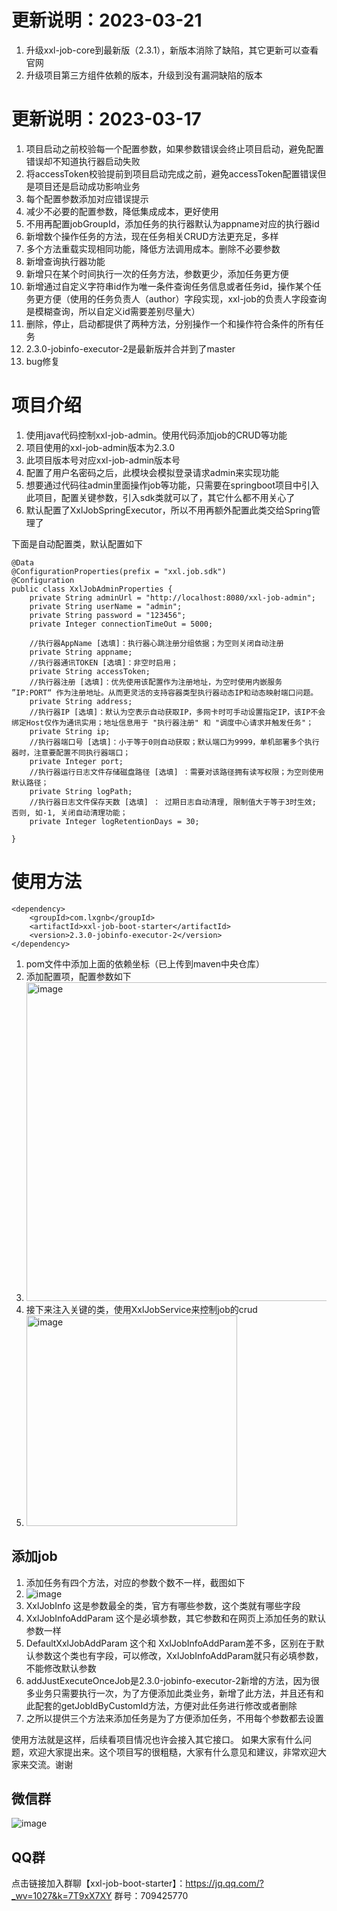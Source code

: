 # 更新说明：2023-03-21
1. 升级xxl-job-core到最新版（2.3.1），新版本消除了缺陷，其它更新可以查看官网
2. 升级项目第三方组件依赖的版本，升级到没有漏洞缺陷的版本

# 更新说明：2023-03-17
1. 项目启动之前校验每一个配置参数，如果参数错误会终止项目启动，避免配置错误却不知道执行器启动失败
2. 将accessToken校验提前到项目启动完成之前，避免accessToken配置错误但是项目还是启动成功影响业务
3. 每个配置参数添加对应错误提示
4. 减少不必要的配置参数，降低集成成本，更好使用
5. 不用再配置jobGroupId，添加任务的执行器默认为appname对应的执行器id
6. 新增数个操作任务的方法，现在任务相关CRUD方法更充足，多样
7. 多个方法重载实现相同功能，降低方法调用成本。删除不必要参数
8. 新增查询执行器功能
9. 新增只在某个时间执行一次的任务方法，参数更少，添加任务更方便
10. 新增通过自定义字符串id作为唯一条件查询任务信息或者任务id，操作某个任务更方便（使用的任务负责人（author）字段实现，xxl-job的负责人字段查询是模糊查询，所以自定义id需要差别尽量大）
11. 删除，停止，启动都提供了两种方法，分别操作一个和操作符合条件的所有任务
12. 2.3.0-jobinfo-executor-2是最新版并合并到了master
13. bug修复

# 项目介绍
1. 使用java代码控制xxl-job-admin。使用代码添加job的CRUD等功能
2. 项目使用的xxl-job-admin版本为2.3.0
3. 此项目版本号对应xxl-job-admin版本号
4. 配置了用户名密码之后，此模块会模拟登录请求admin来实现功能
5. 想要通过代码往admin里面操作job等功能，只需要在springboot项目中引入此项目，配置关键参数，引入sdk类就可以了，其它什么都不用关心了
6. 默认配置了XxlJobSpringExecutor，所以不用再额外配置此类交给Spring管理了

下面是自动配置类，默认配置如下
```
@Data
@ConfigurationProperties(prefix = "xxl.job.sdk")
@Configuration
public class XxlJobAdminProperties {
    private String adminUrl = "http://localhost:8080/xxl-job-admin";
    private String userName = "admin";
    private String password = "123456";
    private Integer connectionTimeOut = 5000;

    //执行器AppName [选填]：执行器心跳注册分组依据；为空则关闭自动注册
    private String appname;
    //执行器通讯TOKEN [选填]：非空时启用；
    private String accessToken;
    //执行器注册 [选填]：优先使用该配置作为注册地址，为空时使用内嵌服务 ”IP:PORT“ 作为注册地址。从而更灵活的支持容器类型执行器动态IP和动态映射端口问题。
    private String address;
    //执行器IP [选填]：默认为空表示自动获取IP，多网卡时可手动设置指定IP，该IP不会绑定Host仅作为通讯实用；地址信息用于 "执行器注册" 和 "调度中心请求并触发任务"；
    private String ip;
    //执行器端口号 [选填]：小于等于0则自动获取；默认端口为9999，单机部署多个执行器时，注意要配置不同执行器端口；
    private Integer port;
    //执行器运行日志文件存储磁盘路径 [选填] ：需要对该路径拥有读写权限；为空则使用默认路径；
    private String logPath;
    //执行器日志文件保存天数 [选填] ： 过期日志自动清理, 限制值大于等于3时生效; 否则, 如-1, 关闭自动清理功能；
    private Integer logRetentionDays = 30;

}
```
# 使用方法
```
<dependency>
    <groupId>com.lxgnb</groupId>
    <artifactId>xxl-job-boot-starter</artifactId>
    <version>2.3.0-jobinfo-executor-2</version>
</dependency>
```
1. pom文件中添加上面的依赖坐标（已上传到maven中央仓库）
2. 添加配置项，配置参数如下
3. <img width="510" alt="image" src="https://user-images.githubusercontent.com/18614347/225945079-beab4c11-3c83-4cba-b676-43c8d82b5f30.png">
4. 接下来注入关键的类，使用XxlJobService来控制job的crud
5. <img width="337" alt="image" src="https://user-images.githubusercontent.com/18614347/155742249-49778cf5-b6e8-4317-9020-78df46b023fc.png">

## 添加job
1. 添加任务有四个方法，对应的参数个数不一样，截图如下
3. ![image](https://user-images.githubusercontent.com/18614347/226236154-0cff3bfa-c997-4d3a-b5c0-3aa898556547.png)
4. XxlJobInfo 这是参数最全的类，官方有哪些参数，这个类就有哪些字段
5. XxlJobInfoAddParam 这个是必填参数，其它参数和在网页上添加任务的默认参数一样
6. DefaultXxlJobAddParam 这个和 XxlJobInfoAddParam差不多，区别在于默认参数这个类也有字段，可以修改，XxlJobInfoAddParam就只有必填参数，不能修改默认参数
7. addJustExecuteOnceJob是2.3.0-jobinfo-executor-2新增的方法，因为很多业务只需要执行一次，为了方便添加此类业务，新增了此方法，并且还有和此配套的getJobIdByCustomId方法，方便对此任务进行修改或者删除
8. 之所以提供三个方法来添加任务是为了方便添加任务，不用每个参数都去设置


使用方法就是这样，后续看项目情况也许会接入其它接口。
如果大家有什么问题，欢迎大家提出来。这个项目写的很粗糙，大家有什么意见和建议，非常欢迎大家来交流。谢谢

## 微信群
![image](https://user-images.githubusercontent.com/18614347/226236677-24f4fe3d-cfd8-49cf-9015-4f4d636113e6.png)




## QQ群
点击链接加入群聊【xxl-job-boot-starter】：https://jq.qq.com/?_wv=1027&k=7T9xX7XY
群号：709425770

